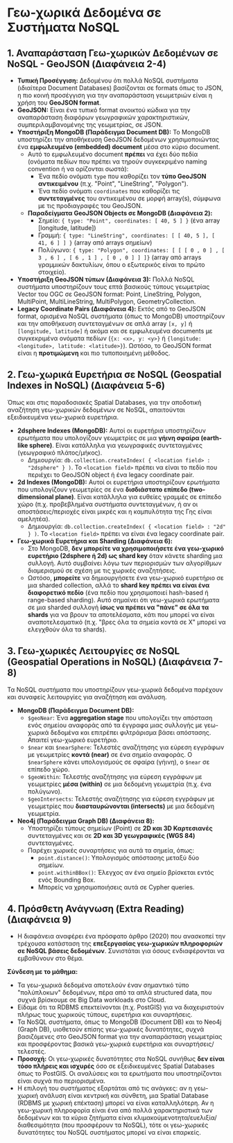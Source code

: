 # **Γεω-χωρικά Δεδομένα σε Συστήματα NoSQL**

## **1. Αναπαράσταση Γεω-χωρικών Δεδομένων σε NoSQL - GeoJSON (Διαφάνεια 2-4)**

*   **Τυπική Προσέγγιση:** Δεδομένου ότι πολλά NoSQL συστήματα (ιδιαίτερα Document Databases) βασίζονται σε formats όπως το JSON, η πιο κοινή προσέγγιση για την αναπαράσταση γεωμετριών είναι η χρήση του **GeoJSON format**.
*   **GeoJSON:** Είναι ένα τυπικό format ανοικτού κώδικα για την αναπαράσταση διαφόρων γεωγραφικών χαρακτηριστικών, συμπεριλαμβανομένης της γεωμετρίας, σε JSON.
*   **Υποστήριξη MongoDB (Παράδειγμα Document DB):** Το MongoDB υποστηρίζει την αποθήκευση GeoJSON δεδομένων χρησιμοποιώντας ένα **εμφωλευμένο (embedded) document** μέσα στο κύριο document.
    *   Αυτό το εμφωλευμένο document **πρέπει** να έχει δύο πεδία (ονόματα πεδίων που πρέπει να τηρούν συγκεκριμένο naming convention ή να ορίζονται σωστά):
        *   Ένα πεδίο ονόματι `type` που καθορίζει τον **τύπο GeoJSON αντικειμένου** (π.χ. "Point", "LineString", "Polygon").
        *   Ένα πεδίο ονόματι `coordinates` που καθορίζει τις **συντεταγμένες** του αντικειμένου σε μορφή array(s), σύμφωνα με τις προδιαγραφές του GeoJSON.
    *   **Παραδείγματα GeoJSON Objects σε MongoDB (Διαφάνεια 2):**
        *   Σημείο: `{ type: "Point", coordinates: [ 40, 5 ] }` (ένα array [longitude, latitude])
        *   Γραμμή: `{ type: "LineString", coordinates: [ [ 40, 5 ], [ 41, 6 ] ] }` (array από arrays σημείων)
        *   Πολύγωνο: `{ type: "Polygon", coordinates: [ [ [ 0 , 0 ] , [ 3 , 6 ] , [ 6 , 1 ] , [ 0 , 0 ] ] ]}` (array από arrays γραμμικών δακτυλίων, όπου ο εξωτερικός είναι το πρώτο στοιχείο).
*   **Υποστήριξη GeoJSON τύπων (Διαφάνεια 3):** Πολλά NoSQL συστήματα υποστηρίζουν τους επτά βασικούς τύπους γεωμετρίας Vector του OGC σε GeoJSON format: Point, LineString, Polygon, MultiPoint, MultiLineString, MultiPolygon, GeometryCollection.
*   **Legacy Coordinate Pairs (Διαφάνεια 4):** Εκτός από το GeoJSON format, ορισμένα NoSQL συστήματα (όπως το MongoDB) υποστηρίζουν και την αποθήκευση συντεταγμένων σε απλά array `[x, y]` ή `[longitude, latitude]` ή ακόμα και σε εμφωλευμένα documents με συγκεκριμένα ονόματα πεδίων (`{x: <x>, y: <y>}` ή `{longitude: <longitude>, latitude: <latitude>}`). Ωστόσο, το GeoJSON format είναι η **προτιμώμενη** και πιο τυποποιημένη μέθοδος.

## **2. Γεω-χωρικά Ευρετήρια σε NoSQL (Geospatial Indexes in NoSQL) (Διαφάνεια 5-6)**

Όπως και στις παραδοσιακές Spatial Databases, για την αποδοτική αναζήτηση γεω-χωρικών δεδομένων σε NoSQL, απαιτούνται εξειδικευμένα γεω-χωρικά ευρετήρια.

*   **2dsphere Indexes (MongoDB):** Αυτοί οι ευρετήρια υποστηρίζουν ερωτήματα που υπολογίζουν γεωμετρίες σε μια **γήινη σφαίρα (earth-like sphere)**. Είναι κατάλληλα για γεωγραφικές συντεταγμένες (γεωγραφικό πλάτος/μήκος).
    *   Δημιουργία: `db.collection.createIndex( { <location field> : "2dsphere" } )`. Το `<location field>` πρέπει να είναι το πεδίο που περιέχει το GeoJSON object ή ένα legacy coordinate pair.
*   **2d Indexes (MongoDB):** Αυτοί οι ευρετήρια υποστηρίζουν ερωτήματα που υπολογίζουν γεωμετρίες σε ένα **δισδιάστατο επίπεδο (two-dimensional plane)**. Είναι κατάλληλα για ευθείες γραμμές σε επίπεδο χώρο (π.χ. προβεβλημένα συστήματα συντεταγμένων, ή αν οι αποστάσεις/περιοχές είναι μικρές και η καμπυλότητα της Γης είναι αμελητέα).
    *   Δημιουργία: `db.collection.createIndex( { <location field> : "2d" } )`. Το `<location field>` πρέπει να είναι ένα legacy coordinate pair.
*   **Γεω-χωρικά Ευρετήρια και Sharding (Διαφάνεια 6):**
    *   Στο MongoDB, **δεν μπορείτε να χρησιμοποιήσετε ένα γεω-χωρικό ευρετήριο (2dsphere ή 2d) ως shard key** όταν κάνετε sharding μια συλλογή. Αυτό συμβαίνει λόγω των περιορισμών των αλγορίθμων διαμερισμού σε σχέση με τις χωρικές αναζητήσεις.
    *   Ωστόσο, **μπορείτε** να δημιουργήσετε ένα γεω-χωρικό ευρετήριο σε μια sharded collection, αλλά το **shard key πρέπει να είναι ένα διαφορετικό πεδίο** (ένα πεδίο που χρησιμοποιεί hash-based ή range-based sharding). Αυτό σημαίνει ότι γεω-χωρικά ερωτήματα σε μια sharded συλλογή **ίσως να πρέπει να "πάνε" σε όλα τα shards** για να βρουν τα αποτελέσματα, κάτι που μπορεί να είναι αναποτελεσματικό (π.χ. "βρες όλα τα σημεία κοντά σε Χ" μπορεί να ελεγχθούν όλα τα shards).

## **3. Γεω-χωρικές Λειτουργίες σε NoSQL (Geospatial Operations in NoSQL) (Διαφάνεια 7-8)**

Τα NoSQL συστήματα που υποστηρίζουν γεω-χωρικά δεδομένα παρέχουν και συναφείς λειτουργίες για αναζήτηση και ανάλυση.

*   **MongoDB (Παράδειγμα Document DB):**
    *   `$geoNear`: Ένα **aggregation stage** που υπολογίζει την απόσταση ενός σημείου αναφοράς από τα έγγραφα μιας συλλογής με γεω-χωρικά δεδομένα και επιτρέπει φιλτράρισμα βάσει απόστασης. Απαιτεί γεω-χωρικό ευρετήριο.
    *   `$near` και `$nearSphere`: Τελεστές αναζήτησης για εύρεση εγγράφων με γεωμετρίες **κοντά (near)** σε ένα σημείο αναφοράς. Ο `$nearSphere` κάνει υπολογισμούς σε σφαίρα (γήινη), ο `$near` σε επίπεδο χώρο.
    *   `$geoWithin`: Τελεστής αναζήτησης για εύρεση εγγράφων με γεωμετρίες **μέσα (within)** σε μια δεδομένη γεωμετρία (π.χ. ένα πολύγωνο).
    *   `$geoIntersects`: Τελεστής αναζήτησης για εύρεση εγγράφων με γεωμετρίες που **διασταυρώνονται (intersects)** με μια δεδομένη γεωμετρία.
*   **Neo4j (Παράδειγμα Graph DB) (Διαφάνεια 8):**
    *   Υποστηρίζει τύπους σημείων (Point) σε **2D και 3D Καρτεσιανές** συντεταγμένες και σε **2D και 3D γεωγραφικές (WGS 84)** συντεταγμένες.
    *   Παρέχει χωρικές συναρτήσεις για αυτά τα σημεία, όπως:
        *   `point.distance()`: Υπολογισμός απόστασης μεταξύ δύο σημείων.
        *   `point.withinBBox()`: Έλεγχος αν ένα σημείο βρίσκεται εντός ενός Bounding Box.
        *   Μπορείς να χρησιμοποιήσεις αυτά σε Cypher queries.

## **4. Πρόσθετη Ανάγνωση (Extra Reading) (Διαφάνεια 9)**

*   Η διαφάνεια αναφέρει ένα πρόσφατο άρθρο (2020) που ανασκοπεί την τρέχουσα κατάσταση της **επεξεργασίας γεω-χωρικών πληροφοριών σε NoSQL βάσεις δεδομένων**. Συνιστάται για όσους ενδιαφέρονται να εμβαθύνουν στο θέμα.

**Σύνδεση με το μάθημα:**

*   Τα γεω-χωρικά δεδομένα αποτελούν έναν σημαντικό τύπο "πολύπλοκων" δεδομένων, πέρα από τα απλά structured data, που συχνά βρίσκουμε σε Big Data workloads στο Cloud.
*   Είδαμε ότι τα RDBMS επεκτείνονται (π.χ. PostGIS) για να διαχειριστούν πλήρως τους χωρικούς τύπους, ευρετήρια και συναρτήσεις.
*   Τα NoSQL συστήματα, όπως το MongoDB (Document DB) και το Neo4j (Graph DB), υιοθετούν επίσης γεω-χωρικές δυνατότητες, συχνά βασιζόμενες στο GeoJSON format για την αναπαράσταση γεωμετρίας και προσφέροντας βασικά γεω-χωρικά ευρετήρια και συναρτήσεις/τελεστές.
*   **Προσοχή:** Οι γεω-χωρικές δυνατότητες στα NoSQL συνήθως **δεν είναι τόσο πλήρεις και ισχυρές** όσο σε εξειδικευμένες Spatial Databases όπως το PostGIS. Οι αναλύσεις και τα ερωτήματα που υποστηρίζονται είναι συχνά πιο περιορισμένα.
*   Η επιλογή του συστήματος εξαρτάται από τις ανάγκες: αν η γεω-χωρική ανάλυση είναι κεντρική και σύνθετη, μια Spatial Database (RDBMS με χωρική επέκταση) μπορεί να είναι καταλληλότερη. Αν η γεω-χωρική πληροφορία είναι ένα από πολλά χαρακτηριστικά των δεδομένων και τα κύρια ζητήματα είναι κλιμακούμενοτητα/ευελιξία/διαθεσιμότητα (που προσφέρουν τα NoSQL), τότε οι γεω-χωρικές δυνατότητες του NoSQL συστήματος μπορεί να είναι επαρκείς.
